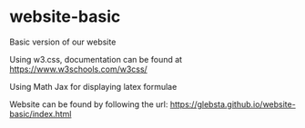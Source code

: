 # website-basic

Basic version of our website

Using w3.css, documentation can be found at https://www.w3schools.com/w3css/

Using Math Jax for displaying latex formulae

Website can be found by following the url:
https://glebsta.github.io/website-basic/index.html
